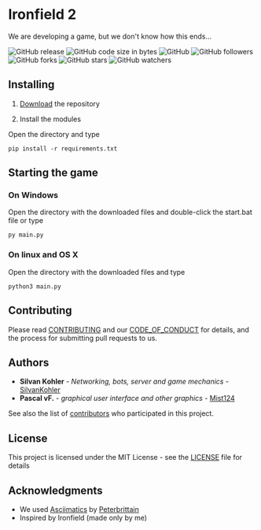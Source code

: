 # Ironfield 2
We are developing a game, but we don't know how this ends...

![GitHub release](https://img.shields.io/github/release-pre/SilvanKohler/Ironfield-2.svg?style=flat-square)
![GitHub code size in bytes](https://img.shields.io/github/languages/code-size/SilvanKohler/Ironfield-2.svg?style=flat-square)
![GitHub](https://img.shields.io/github/license/SilvanKohler/Ironfield-2.svg?style=flat-square)
![GitHub followers](https://img.shields.io/github/followers/SilvanKohler.svg?style=flat-square)
![GitHub forks](https://img.shields.io/github/forks/SilvanKohler/Ironfield-2.svg?style=flat-square)
![GitHub stars](https://img.shields.io/github/stars/SilvanKohler/Ironfield-2.svg?style=flat-square)
![GitHub watchers](https://img.shields.io/github/watchers/SilvanKohler/Ironfield-2.svg?style=flat-square)

## Installing

1. [Download](https://github.com/SilvanKohler/Ironfield-2/releases/) the repository

2. Install the modules

Open the directory and type
```
pip install -r requirements.txt
```

## Starting the game
### On Windows

Open the directory with the downloaded files and double-click the start.bat file or type
```
py main.py
```
### On linux and OS X

Open the directory with the downloaded files and type
```
python3 main.py
```

## Contributing

Please read [CONTRIBUTING](https://github.com/SilvanKohler/Ironfield-2/blob/master/CONTRIBUTING.md) and our [CODE_OF_CONDUCT](https://github.com/SilvanKohler/Ironfield-2/blob/master/CODE_OF_CONDUCT.md) for details, and the process for submitting pull requests to us.

## Authors

* **Silvan Kohler** - *Networking, bots, server and game mechanics* - [SilvanKohler](https://github.com/SilvanKohler)
* **Pascal vF.** - *graphical user interface and other graphics* - [Mist124](https://github.com/Mist124)

See also the list of [contributors](https://github.com/SilvanKohler/Ironfield-2/contributors) who participated in this project.

## License

This project is licensed under the MIT License - see the [LICENSE](https://github.com/SilvanKohler/Ironfield-2/blob/master/LICENSE) file for details

## Acknowledgments

* We used [Asciimatics](https://github.com/peterbrittain/asciimatics) by [Peterbrittain](https://github.com/peterbrittain)
* Inspired by Ironfield (made only by me)
